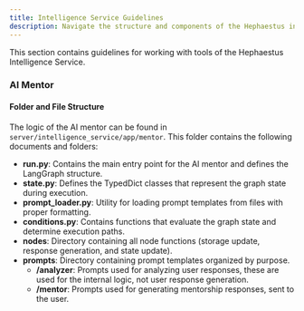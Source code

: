 ```yaml
---
title: Intelligence Service Guidelines
description: Navigate the structure and components of the Hephaestus intelligence service.
---
```


This section contains guidelines for working with tools of the Hephaestus Intelligence Service.

### AI Mentor

#### Folder and File Structure

The logic of the AI mentor can be found in `server/intelligence_service/app/mentor`. This folder contains the following documents and folders: 
- **run.py**: Contains the main entry point for the AI mentor and defines the LangGraph structure.
- **state.py**: Defines the TypedDict classes that represent the graph state during execution.
- **prompt_loader.py**: Utility for loading prompt templates from files with proper formatting.
- **conditions.py**: Contains functions that evaluate the graph state and determine execution paths.
- **nodes**: Directory containing all node functions (storage update, response generation, and state update).
- **prompts**: Directory containing prompt templates organized by purpose.
    - **/analyzer**: Prompts used for analyzing user responses, these are used for the internal logic, not user response generation.
    - **/mentor**: Prompts used for generating mentorship responses, sent to the user.


